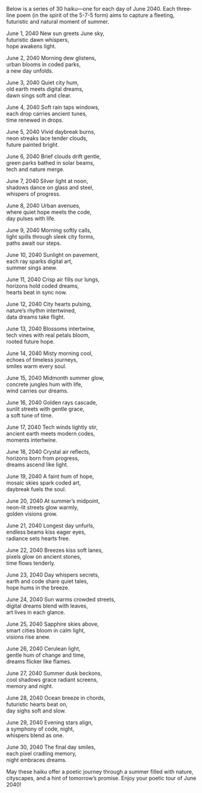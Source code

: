 Below is a series of 30 haiku—one for each day of June 2040. Each three‐line poem (in the spirit of the 5-7-5 form) aims to capture a fleeting, futuristic and natural moment of summer.

June 1, 2040
New sun greets June sky,  
futuristic dawn whispers,  
hope awakens light.

June 2, 2040
Morning dew glistens,  
urban blooms in coded parks,  
a new day unfolds.

June 3, 2040
Quiet city hum,  
old earth meets digital dreams,  
dawn sings soft and clear.

June 4, 2040
Soft rain taps windows,  
each drop carries ancient tunes,  
time renewed in drops.

June 5, 2040
Vivid daybreak burns,  
neon streaks lace tender clouds,  
future painted bright.

June 6, 2040
Brief clouds drift gentle,  
green parks bathed in solar beams,  
tech and nature merge.

June 7, 2040
Silver light at noon,  
shadows dance on glass and steel,  
whispers of progress.

June 8, 2040
Urban avenues,  
where quiet hope meets the code,  
day pulses with life.

June 9, 2040
Morning softly calls,  
light spills through sleek city forms,  
paths await our steps.

June 10, 2040
Sunlight on pavement,  
each ray sparks digital art,  
summer sings anew.

June 11, 2040
Crisp air fills our lungs,  
horizons hold coded dreams,  
hearts beat in sync now.

June 12, 2040
City hearts pulsing,  
nature’s rhythm intertwined,  
data dreams take flight.

June 13, 2040
Blossoms intertwine,  
tech vines with real petals bloom,  
rooted future hope.

June 14, 2040
Misty morning cool,  
echoes of timeless journeys,  
smiles warm every soul.

June 15, 2040
Midmonth summer glow,  
concrete jungles hum with life,  
wind carries our dreams.

June 16, 2040
Golden rays cascade,  
sunlit streets with gentle grace,  
a soft tune of time.

June 17, 2040
Tech winds lightly stir,  
ancient earth meets modern codes,  
moments intertwine.

June 18, 2040
Crystal air reflects,  
horizons born from progress,  
dreams ascend like light.

June 19, 2040
A faint hum of hope,  
mosaic skies spark coded art,  
daybreak fuels the soul.

June 20, 2040
At summer’s midpoint,  
neon-lit streets glow warmly,  
golden visions grow.

June 21, 2040
Longest day unfurls,  
endless beams kiss eager eyes,  
radiance sets hearts free.

June 22, 2040
Breezes kiss soft lanes,  
pixels glow on ancient stones,  
time flows tenderly.

June 23, 2040
Day whispers secrets,  
earth and code share quiet tales,  
hope hums in the breeze.

June 24, 2040
Sun warms crowded streets,  
digital dreams blend with leaves,  
art lives in each glance.

June 25, 2040
Sapphire skies above,  
smart cities bloom in calm light,  
visions rise anew.

June 26, 2040
Cerulean light,  
gentle hum of change and time,  
dreams flicker like flames.

June 27, 2040
Summer dusk beckons,  
cool shadows grace radiant screens,  
memory and night.

June 28, 2040
Ocean breeze in chords,  
futuristic hearts beat on,  
day sighs soft and slow.

June 29, 2040
Evening stars align,  
a symphony of code, night,  
whispers blend as one.

June 30, 2040
The final day smiles,  
each pixel cradling memory,  
night embraces dreams.

May these haiku offer a poetic journey through a summer filled with nature, cityscapes, and a hint of tomorrow’s promise. Enjoy your poetic tour of June 2040!
